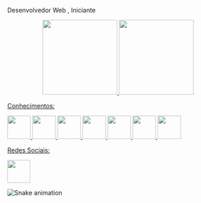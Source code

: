  Desenvolvedor Web , Iniciante


<div align="center">
  <a href="https://github.com/paulovct">
  <img height="170em" src="https://github-readme-stats.vercel.app/api?username=paulovct&show_icons=true&theme=blue-green&include_all_commits=false&count_private=true"/>
  <img height="170em" src="https://github-readme-stats.vercel.app/api/top-langs/?username=paulovct&layout=compact&langs_count=7&theme=blue-green"/>
</div>

Conhecimentos:

<div display:block:inline;>
  <img height="53px" src="https://alunos.b7web.com.br/media/courses/logo/reactjs.jpg">
  <img height="53px" src="https://alunos.b7web.com.br/media/courses/logo/typescript.jpg">
  <img height="53px" src="https://alunos.b7web.com.br/media/courses/logo/nodejs.jpg">
  <img height="53px" src="https://alunos.b7web.com.br/media/courses/logo/adonisjs.jpg">
  <img height="53px" src="https://alunos.b7web.com.br/media/courses/logo/php.jpg">
  <img height="53px" src="https://alunos.b7web.com.br/media/courses/logo/laravel.jpg">
  <img height="53px" src="https://alunos.b7web.com.br/media/courses/logo/git.jpg">
 
</div>

Redes Sociais:

<nav>
  <a href="https://www.linkedin.com/in/paulo-victor-alves-216327211">
  <img src="https://cdn.jsdelivr.net/gh/devicons/devicon/icons/linkedin/linkedin-original.svg" height="52px"></a>
  
</nav>


![Snake animation](https://github.com/paulovct/paulovct/blob/output/github-contribution-grid-snake.svg)
